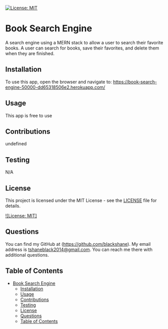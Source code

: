 [![License: MIT](https://img.shields.io/badge/License-MIT-yellow.svg)](https://opensource.org/licenses/MIT)
  # Book Search Engine
  A search engine using a MERN stack to allow a user to search their favorite books. A user can search for books, save their favorites, and delete them when they are finished.
  ## Installation
  To use this app, open the browser and navigate to: https://book-search-engine-50000-dd65318506e2.herokuapp.com/
  ## Usage
  This app is free to use
  ## Contributions 
  undefined
  ## Testing
  N/A

## License

This project is licensed under the MIT License - see the [LICENSE](LICENSE) file for details.

[![License: MIT]](https://opensource.org/licenses/MIT)
## Questions
You can find my GitHub at (https://github.com/blackshane).
My email address is tshaneblack2014@gmail.com. You can reach me there with additional questions. 
 

## Table of Contents

- [Book Search Engine](#book-search-engine)
  - [Installation](#installation)
  - [Usage](#usage)
  - [Contributions](#contributions)
  - [Testing](#testing)
  - [License](#license)
  - [Questions](#questions)
  - [Table of Contents](#table-of-contents)

